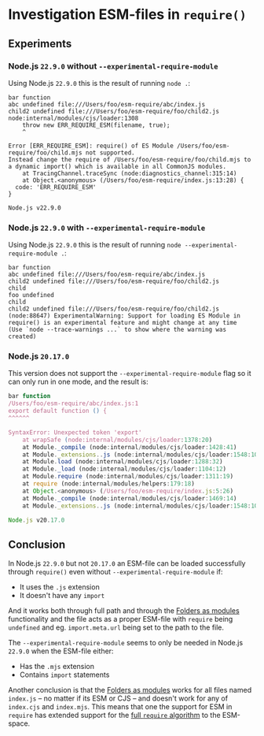 # Investigation ESM-files in `require()`

## Experiments

### Node.js `22.9.0` without `--experimental-require-module`

Using Node.js `22.9.0` this is the result of running `node .`:

```
bar function
abc undefined file:///Users/foo/esm-require/abc/index.js
child2 undefined file:///Users/foo/esm-require/foo/child2.js
node:internal/modules/cjs/loader:1308
    throw new ERR_REQUIRE_ESM(filename, true);
    ^

Error [ERR_REQUIRE_ESM]: require() of ES Module /Users/foo/esm-require/foo/child.mjs not supported.
Instead change the require of /Users/foo/esm-require/foo/child.mjs to a dynamic import() which is available in all CommonJS modules.
    at TracingChannel.traceSync (node:diagnostics_channel:315:14)
    at Object.<anonymous> (/Users/foo/esm-require/index.js:13:28) {
  code: 'ERR_REQUIRE_ESM'
}

Node.js v22.9.0
```

### Node.js `22.9.0` with `--experimental-require-module`

Using Node.js `22.9.0` this is the result of running `node --experimental-require-module .`:

```
bar function
abc undefined file:///Users/foo/esm-require/abc/index.js
child2 undefined file:///Users/foo/esm-require/foo/child2.js
child
foo undefined
child
child2 undefined file:///Users/foo/esm-require/foo/child2.js
(node:88647) ExperimentalWarning: Support for loading ES Module in require() is an experimental feature and might change at any time
(Use `node --trace-warnings ...` to show where the warning was created)
```

### Node.js `20.17.0`

This version does not support the `--experimental-require-module` flag so it can only run in one mode, and the result is:

```js
bar function
/Users/foo/esm-require/abc/index.js:1
export default function () {
^^^^^^

SyntaxError: Unexpected token 'export'
    at wrapSafe (node:internal/modules/cjs/loader:1378:20)
    at Module._compile (node:internal/modules/cjs/loader:1428:41)
    at Module._extensions..js (node:internal/modules/cjs/loader:1548:10)
    at Module.load (node:internal/modules/cjs/loader:1288:32)
    at Module._load (node:internal/modules/cjs/loader:1104:12)
    at Module.require (node:internal/modules/cjs/loader:1311:19)
    at require (node:internal/modules/helpers:179:18)
    at Object.<anonymous> (/Users/foo/esm-require/index.js:5:26)
    at Module._compile (node:internal/modules/cjs/loader:1469:14)
    at Module._extensions..js (node:internal/modules/cjs/loader:1548:10)

Node.js v20.17.0
```

## Conclusion

In Node.js `22.9.0` but not `20.17.0` an ESM-file can be loaded successfully through `require()` even without `--experimental-require-module` if:

- It uses the `.js` extension
- It doesn't have any `import`

And it works both through full path and through the [Folders as modules](https://nodejs.org/api/modules.html#folders-as-modules) functionality and the file acts as a proper ESM-file with `require` being `undefined` and eg. `import.meta.url` being set to the path to the file.

The `--experimental-require-module` seems to only be needed in Node.js `22.9.0` when the ESM-file either:

- Has the `.mjs` extension
- Contains `import` statements

Another conclusion is that the [Folders as modules](https://nodejs.org/api/modules.html#folders-as-modules) works for all files named `index.js` – no matter if its ESM or CJS – and doesn't work for any of `index.cjs` and `index.mjs`. This means that one the support for ESM in `require` has extended support for the [full `require` algorithm](https://nodejs.org/api/modules.html#all-together) to the ESM-space.

